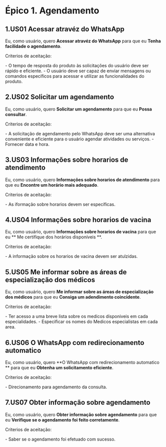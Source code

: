 # Épico 1. Agendamento

## 1.US01 Acessar atravéz do WhatsApp
Eu, como usuário, quero **Acessar atravéz do WhatsApp** para que eu **Tenha facilidade o agendamento**.
<p>Criterios de aceitação:</p>
- O tempo de resposta do produto às solicitações do usuário deve ser rápido e eficiente. 
- O usuário deve ser capaz de enviar mensagens ou comandos específicos para acessar e utilizar as funcionalidades do produto.

## 2.US02 Solicitar um agendamento
Eu, como usuário, quero **Solicitar um agendamento** para que eu **Possa consultar**.  
<p>Criterios de aceitação:</p>
- A solicitação de agendamento pelo WhatsApp deve ser uma alternativa conveniente e eficiente para o usuário agendar atividades ou serviços.
- Fornecer data e hora.

## 3.US03 Informações sobre horarios de atendimento
Eu, como usuário, quero **Informações sobre horarios de atendimento** para que eu **Encontre um horário mais adequado**.
<p>Criterios de aceitação:</p>
- As iformação sobre horarios devem ser específicas.

## 4.US04 Informações sobre horarios de vacina
Eu, como usuário, quero **Informações sobre horarios de vacina** para que eu ** Me certifique dos horários disponíveis **.
<p>Criterios de aceitação:</p>
 - A informação sobre os horarios de vacina devem ser atulzidas.

## 5.US05 Me informar sobre as áreas de especialização dos médicos
Eu, como usuário, quero **Me informar sobre as áreas de especialização dos médicos** para que eu **Consiga um adendimento coincidente**.
<p>Criterios de aceitação:</p>
- Ter acesso a uma breve lista sobre os medicos disponiveis em cada especialidades.
- Especificar os nomes do Medicos especialistas em cada area. 

## 6.US06 O WhatsApp com redirecionamento automatico 
Eu, como usuário, quero **O WhatsApp com redirecionamento automatico ** para que eu **Obtenha um solicitamento eficiente**.
<p>Criterios de aceitação:</p>
- Direcionamento para agendamento da consulta. 

## 7.US07 Obter informação sobre agendamento
Eu, como usuário, quero **Obter informação sobre agendamento** para que eu **Verifique se o agendamento foi feito corretamente**.
<p>Criterios de aceitação:</p> 
- Saber se o agendamento foi efetuado com sucesso.  
